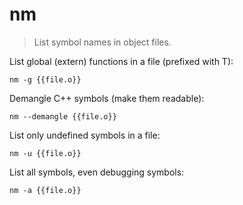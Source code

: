 nm
==

> List symbol names in object files.

List global (extern) functions in a file (prefixed with T):

    nm -g {{file.o}}

Demangle C++ symbols (make them readable):

    nm --demangle {{file.o}}

List only undefined symbols in a file:

    nm -u {{file.o}}

List all symbols, even debugging symbols:

    nm -a {{file.o}}
